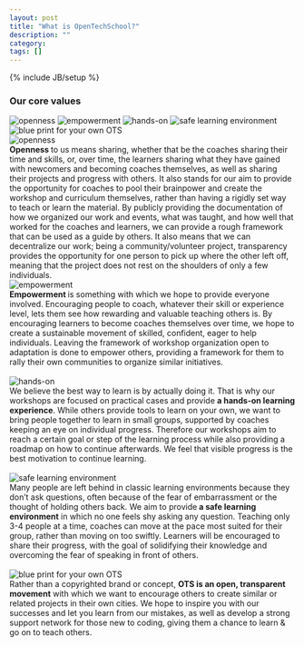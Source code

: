 ```yaml
---
layout: post
title: "What is OpenTechSchool?"
description: ""
category: 
tags: []
---
```

{% include JB/setup %}

### Our core values

<div class="otsicon list">
<img alt="openness" border="0" src="http://4.bp.blogspot.com/-dxNiI-vTpa0/T_6aLdYWLfI/AAAAAAAALM8/ZOHBVyeyDXo/s200/openness_2276.png" title="openness">

<img alt="empowerment" border="0" src="http://3.bp.blogspot.com/-brnwBq7TNOg/T_6aJu0b7NI/AAAAAAAALMY/9HP4-Wm8tpA/s320/empowerment_758.png" title="empowerment">

<img alt="hands-on" src="http://4.bp.blogspot.com/-8VXGGN6QTeA/T_6aKMq_TdI/AAAAAAAALMg/IV6gAD56bzQ/s1600/laptop_1999.png" title="hands-on">

<img alt="safe learning environment" border="0" src="http://4.bp.blogspot.com/-jZiyqbPa04I/T_6aJ3ouR0I/AAAAAAAALMc/iFwj1nwxYCA/s1600/house_care_1570.png" title="safe learning environment">

<img alt="blue print for your own OTS" border="0" src="http://2.bp.blogspot.com/-RQH_cjcyudI/T_6aJEAxIkI/AAAAAAAALMQ/I29HnkaP0yo/s1600/blueprint_1050.png" title="blue print for your own OTS">
</div>


<div style="clear: both;">
<div class="otsicon">
<img alt="openness" border="0" src="http://4.bp.blogspot.com/-dxNiI-vTpa0/T_6aLdYWLfI/AAAAAAAALM8/ZOHBVyeyDXo/s200/openness_2276.png" title="openness">
</div>
<b>Openness </b>to us means sharing, whether that be the coaches sharing their time and skills, or, over time, the learners sharing what they have gained with newcomers and becoming coaches themselves, as well as sharing their projects and progress with others. It also stands for our aim to provide the opportunity for coaches to pool their brainpower and create the workshop and curriculum themselves, rather than having a rigidly set way to teach or learn the material. By publicly providing the documentation of how we organized our work and events, what was taught, and how well that worked for the coaches and learners, we can provide a rough framework that can be used as a guide by others. It also means that we can decentralize our work; being a community/volunteer project, transparency provides the opportunity for one person to pick up where the other left off, meaning that the project does not rest on the shoulders of only a few individuals.</div>


<div>
<div class="otsicon">
<img alt="empowerment" border="0" src="http://3.bp.blogspot.com/-brnwBq7TNOg/T_6aJu0b7NI/AAAAAAAALMY/9HP4-Wm8tpA/s320/empowerment_758.png" title="empowerment">
</div>
<b>Empowerment </b>is something with which we hope to provide everyone involved. Encouraging people to coach, whatever their skill or experience level, lets them see how rewarding and valuable teaching others is. By encouraging learners to become coaches themselves over time, we hope to create a sustainable movement of skilled, confident, eager to help individuals. Leaving the framework of workshop organization open to adaptation is done to empower others, providing a framework for them to rally their own communities to organize similar initiatives.
<br>
<div>
<br></div>
<div>
<div class="otsicon">
<img alt="hands-on" src="http://4.bp.blogspot.com/-8VXGGN6QTeA/T_6aKMq_TdI/AAAAAAAALMg/IV6gAD56bzQ/s1600/laptop_1999.png" title="hands-on">
</div>
We believe the best way to learn is by actually doing it. That is why our workshops are focused on practical cases and provide <b>a hands-on learning experience</b>. While others provide tools to learn on your own, we want to bring people together to learn in small groups, supported by coaches keeping an eye on individual progress. Therefore our workshops aim to reach a certain goal or step of the learning process while also providing a roadmap on how to continue afterwards. We feel that visible progress is the best motivation to continue learning.</div>
<div>
<br></div>
<div>
<div class="otsicon">
<img alt="safe learning environment" border="0" src="http://4.bp.blogspot.com/-jZiyqbPa04I/T_6aJ3ouR0I/AAAAAAAALMc/iFwj1nwxYCA/s1600/house_care_1570.png" title="safe learning environment">
</div>
Many people are left behind in classic learning environments because they don’t ask questions, often because of the fear of embarrassment or the thought of holding others back. We aim to provide<b> a safe learning environment</b> in which no one feels shy asking any question. Teaching only 3-4 people at a time, coaches can move at the pace most suited for their group, rather than moving on too swiftly. Learners will be encouraged to share their progress, with the goal of solidifying their knowledge and overcoming the fear of speaking in front of others.</div>
<div>
<br></div>
<div>
<div class="otsicon">
<img alt="blue print for your own OTS" border="0" src="http://2.bp.blogspot.com/-RQH_cjcyudI/T_6aJEAxIkI/AAAAAAAALMQ/I29HnkaP0yo/s1600/blueprint_1050.png" title="blue print for your own OTS"></div>
Rather than a copyrighted brand or concept, <b>OTS is an open, transparent movement</b> with which we want to encourage others to create similar or related projects in their own cities. We hope to inspire you with our successes and let you learn from our mistakes, as well as develop a strong support network for those new to coding, giving them a chance to learn &amp; go on to teach others.</div>
</div>


